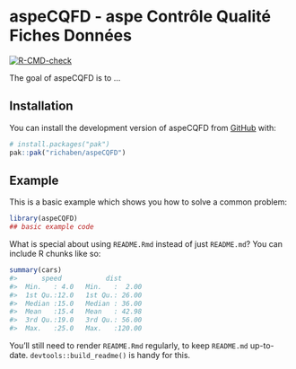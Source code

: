 
<!-- README.md is generated from README.Rmd. Please edit that file -->

# aspeCQFD - aspe Contrôle Qualité Fiches Données

<!-- badges: start -->

[![R-CMD-check](https://github.com/richaben/aspeCQFD/actions/workflows/R-CMD-check.yaml/badge.svg)](https://github.com/richaben/aspeCQFD/actions/workflows/R-CMD-check.yaml)
<!-- badges: end -->

The goal of aspeCQFD is to …

## Installation

You can install the development version of aspeCQFD from
[GitHub](https://github.com/) with:

``` r
# install.packages("pak")
pak::pak("richaben/aspeCQFD")
```

## Example

This is a basic example which shows you how to solve a common problem:

``` r
library(aspeCQFD)
## basic example code
```

What is special about using `README.Rmd` instead of just `README.md`?
You can include R chunks like so:

``` r
summary(cars)
#>      speed           dist       
#>  Min.   : 4.0   Min.   :  2.00  
#>  1st Qu.:12.0   1st Qu.: 26.00  
#>  Median :15.0   Median : 36.00  
#>  Mean   :15.4   Mean   : 42.98  
#>  3rd Qu.:19.0   3rd Qu.: 56.00  
#>  Max.   :25.0   Max.   :120.00
```

You’ll still need to render `README.Rmd` regularly, to keep `README.md`
up-to-date. `devtools::build_readme()` is handy for this.
